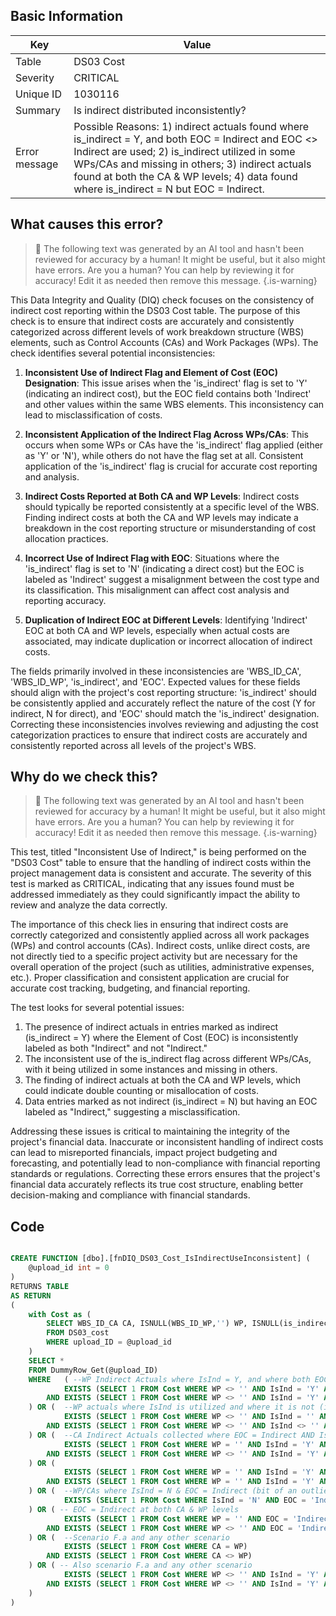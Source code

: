 ## Basic Information
| Key         | Value          |
|-------------|----------------|
| Table       | DS03 Cost |
| Severity    | CRITICAL |
| Unique ID   | 1030116   |
| Summary     | Is indirect distributed inconsistently? |
| Error message | Possible Reasons: 1) indirect actuals found where is_indirect = Y, and both EOC = Indirect and EOC <> Indirect are used; 2) is_indirect utilized in some WPs/CAs and missing in others; 3) indirect actuals found at both the CA & WP levels; 4) data found where is_indirect = N but EOC = Indirect. |

## What causes this error?

> :robot: The following text was generated by an AI tool and hasn't been reviewed for accuracy by a human! It might be useful, but it also might have errors. Are you a human? You can help by reviewing it for accuracy! Edit it as needed then remove this message.
{.is-warning}

This Data Integrity and Quality (DIQ) check focuses on the consistency of indirect cost reporting within the DS03 Cost table. The purpose of this check is to ensure that indirect costs are accurately and consistently categorized across different levels of work breakdown structure (WBS) elements, such as Control Accounts (CAs) and Work Packages (WPs). The check identifies several potential inconsistencies:

1. **Inconsistent Use of Indirect Flag and Element of Cost (EOC) Designation**: This issue arises when the 'is_indirect' flag is set to 'Y' (indicating an indirect cost), but the EOC field contains both 'Indirect' and other values within the same WBS elements. This inconsistency can lead to misclassification of costs.

2. **Inconsistent Application of the Indirect Flag Across WPs/CAs**: This occurs when some WPs or CAs have the 'is_indirect' flag applied (either as 'Y' or 'N'), while others do not have the flag set at all. Consistent application of the 'is_indirect' flag is crucial for accurate cost reporting and analysis.

3. **Indirect Costs Reported at Both CA and WP Levels**: Indirect costs should typically be reported consistently at a specific level of the WBS. Finding indirect costs at both the CA and WP levels may indicate a breakdown in the cost reporting structure or misunderstanding of cost allocation practices.

4. **Incorrect Use of Indirect Flag with EOC**: Situations where the 'is_indirect' flag is set to 'N' (indicating a direct cost) but the EOC is labeled as 'Indirect' suggest a misalignment between the cost type and its classification. This misalignment can affect cost analysis and reporting accuracy.

5. **Duplication of Indirect EOC at Different Levels**: Identifying 'Indirect' EOC at both CA and WP levels, especially when actual costs are associated, may indicate duplication or incorrect allocation of indirect costs.

The fields primarily involved in these inconsistencies are 'WBS_ID_CA', 'WBS_ID_WP', 'is_indirect', and 'EOC'. Expected values for these fields should align with the project's cost reporting structure: 'is_indirect' should be consistently applied and accurately reflect the nature of the cost (Y for indirect, N for direct), and 'EOC' should match the 'is_indirect' designation. Correcting these inconsistencies involves reviewing and adjusting the cost categorization practices to ensure that indirect costs are accurately and consistently reported across all levels of the project's WBS.
## Why do we check this?

> :robot: The following text was generated by an AI tool and hasn't been reviewed for accuracy by a human! It might be useful, but it also might have errors. Are you a human? You can help by reviewing it for accuracy! Edit it as needed then remove this message.
{.is-warning}

This test, titled "Inconsistent Use of Indirect," is being performed on the "DS03 Cost" table to ensure that the handling of indirect costs within the project management data is consistent and accurate. The severity of this test is marked as CRITICAL, indicating that any issues found must be addressed immediately as they could significantly impact the ability to review and analyze the data correctly.

The importance of this check lies in ensuring that indirect costs are correctly categorized and consistently applied across all work packages (WPs) and control accounts (CAs). Indirect costs, unlike direct costs, are not directly tied to a specific project activity but are necessary for the overall operation of the project (such as utilities, administrative expenses, etc.). Proper classification and consistent application are crucial for accurate cost tracking, budgeting, and financial reporting.

The test looks for several potential issues:
1. The presence of indirect actuals in entries marked as indirect (is_indirect = Y) where the Element of Cost (EOC) is inconsistently labeled as both "Indirect" and not "Indirect."
2. The inconsistent use of the is_indirect flag across different WPs/CAs, with it being utilized in some instances and missing in others.
3. The finding of indirect actuals at both the CA and WP levels, which could indicate double counting or misallocation of costs.
4. Data entries marked as not indirect (is_indirect = N) but having an EOC labeled as "Indirect," suggesting a misclassification.

Addressing these issues is critical to maintaining the integrity of the project's financial data. Inaccurate or inconsistent handling of indirect costs can lead to misreported financials, impact project budgeting and forecasting, and potentially lead to non-compliance with financial reporting standards or regulations. Correcting these errors ensures that the project's financial data accurately reflects its true cost structure, enabling better decision-making and compliance with financial standards.
## Code

```sql

CREATE FUNCTION [dbo].[fnDIQ_DS03_Cost_IsIndirectUseInconsistent] (
	@upload_id int = 0
)
RETURNS TABLE
AS RETURN
(
	with Cost as (
		SELECT WBS_ID_CA CA, ISNULL(WBS_ID_WP,'') WP, ISNULL(is_indirect,'') IsInd, EOC, CASE WHEN ACWPi_Dollars > 0 OR ACWPi_hours > 0 OR ACWPi_FTEs > 0 THEN 1 ELSE 0 END HasA
		FROM DS03_cost
		WHERE upload_ID = @upload_id
	)
	SELECT *
	FROM DummyRow_Get(@upload_ID)
	WHERE  	( --WP Indirect Actuals where IsInd = Y, and where both EOC = Indirect and EOC <> Indirect are used.
			EXISTS (SELECT 1 FROM Cost WHERE WP <> '' AND IsInd = 'Y' AND EOC = 'Indirect' AND HasA = 1) 
		AND EXISTS (SELECT 1 FROM Cost WHERE WP <> '' AND IsInd = 'Y' AND EOC <> 'Indirect' AND HasA = 1)
	) OR (	--WP actuals where IsInd is utilized and where it is not (i.e. if it is used, it must be used everywhere, and vice versa)
			EXISTS (SELECT 1 FROM Cost WHERE WP <> '' AND IsInd = '' AND HasA = 1) 
		AND EXISTS (SELECT 1 FROM Cost WHERE WP <> '' AND IsInd <> '' AND HasA = 1) 
	) OR ( 	--CA Indirect Actuals collected where EOC = Indirect AND IsInd = Y, while WP Indirect Actuals collected where EOC <> Indirect AND IsInd = Y
			EXISTS (SELECT 1 FROM Cost WHERE WP = '' AND IsInd = 'Y' AND EOC = 'Indirect' AND HasA = 1)
		AND EXISTS (SELECT 1 FROM Cost WHERE WP <> '' AND IsInd = 'Y' AND EOC <> 'Indirect' AND HasA = 1)
	) OR (
			EXISTS (SELECT 1 FROM Cost WHERE WP = '' AND IsInd = 'Y' AND EOC = 'Indirect' AND HasA = 1)
		AND EXISTS (SELECT 1 FROM Cost WHERE WP = '' AND IsInd = 'Y' AND EOC = 'Indirect' AND HasA = 0)
	) OR (	--WP/CAs where IsInd = N & EOC = Indirect (bit of an outlier, but still needed for quality)
			EXISTS (SELECT 1 FROM Cost WHERE IsInd = 'N' AND EOC = 'Indirect')
	) OR ( -- EOC = Indirect at both CA & WP levels
			EXISTS (SELECT 1 FROM Cost WHERE WP = '' AND EOC = 'Indirect' AND HasA = 1)
		AND EXISTS (SELECT 1 FROM Cost WHERE WP <> '' AND EOC = 'Indirect' AND HasA = 1)
	) OR (	--Scenario F.a and any other scenario
			EXISTS (SELECT 1 FROM Cost WHERE CA = WP)
		AND EXISTS (SELECT 1 FROM Cost WHERE CA <> WP)
	) OR ( -- Also scenario F.a and any other scenario
			EXISTS (SELECT 1 FROM Cost WHERE WP <> '' AND IsInd = 'Y' AND EOC = 'Indirect' AND HasA = 1)
		AND EXISTS (SELECT 1 FROM Cost WHERE WP <> '' AND IsInd = 'Y' AND EOC <> 'Indirect' AND HasA = 1)
	)
)
```
